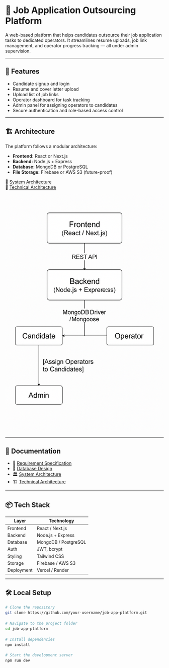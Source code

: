 # 💼 Job Application Outsourcing Platform

A web-based platform that helps candidates outsource their job application tasks to dedicated operators. It streamlines resume uploads, job link management, and operator progress tracking — all under admin supervision.

---

## 🚀 Features

- Candidate signup and login
- Resume and cover letter upload
- Upload list of job links
- Operator dashboard for task tracking
- Admin panel for assigning operators to candidates
- Secure authentication and role-based access control

---

## 🏗 Architecture

The platform follows a modular architecture:

- **Frontend:** React or Next.js
- **Backend:** Node.js + Express
- **Database:** MongoDB or PostgreSQL
- **File Storage:** Firebase or AWS S3 (future-proof)

📌 [System Architecture](docs/System-Architecture.md)  
📌 [Technical Architecture](docs/Technical-Architecture.md)

![Architecture Diagram](docs/System-Architecture.png)

---

## 📄 Documentation

- 📘 [Requirement Specification](docs/Requirement-Specification.md)
- 🧩 [Database Design](docs/Database-Design.md)
- 🏛 [System Architecture](docs/System-Architecture.md)
- 🏗️ [Technical Architecture](docs/Technical-Architecture.md)

---

## 📦 Tech Stack

| Layer      | Technology           |
|------------|----------------------|
| Frontend   | React / Next.js      |
| Backend    | Node.js + Express    |
| Database   | MongoDB / PostgreSQL |
| Auth       | JWT, bcrypt          |
| Styling    | Tailwind CSS         |
| Storage    | Firebase / AWS S3    |
| Deployment | Vercel / Render      |

---

## 🛠️ Local Setup

```bash
# Clone the repository
git clone https://github.com/your-username/job-app-platform.git

# Navigate to the project folder
cd job-app-platform

# Install dependencies
npm install

# Start the development server
npm run dev
